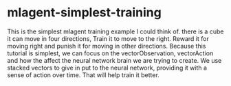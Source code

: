 # mlagent-simplest-training
This is the simplest mlagent training example I could think of. there is a cube it can move in four directions, Train it to move to the right. Reward it for moving right and punish it for moving in other directions.  Because this tutorial is simplest, we can focus on the vectorObservation, vectorAction and how the affect the neural network brain we are trying to create. We use stacked vectors to give in put to the neural network, providing it with a sense of action over time. That will help train it better.
